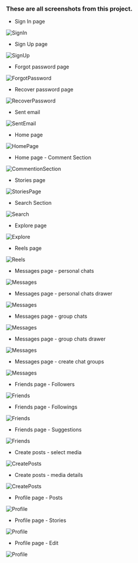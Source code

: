 ### These are all screenshots from this project.

- Sign In page

![SignIn](/public/screenshots/sign-in.png)

- Sign Up page

![SignUp](/public/screenshots/sign-up.png)

- Forgot password page

![ForgotPassword](/public/screenshots/forgot-password.png)

- Recover password page

![RecoverPassword](/public/screenshots/recover-password.png)

- Sent email

![SentEmail](/public/screenshots/sent-email.png)

- Home page

![HomePage](/public/screenshots/home-page.png)

- Home page - Comment Section

![CommentionSection](/public/screenshots/comment-section.png)

- Stories page

![StoriesPage](/public/screenshots/stories-page.png)

- Search Section

![Search](/public/screenshots/search-section.png)

- Explore page

![Explore](/public/screenshots/explore-page.png)

- Reels page

![Reels](/public/screenshots/reels-page.png)

- Messages page - personal chats

![Messages](/public/screenshots/messages-chats.png)

- Messages page - personal chats drawer

![Messages](/public/screenshots/messages-chats-drawer.png)

- Messages page - group chats

![Messages](/public/screenshots/messages-chat-groups.png)

- Messages page - group chats drawer

![Messages](/public/screenshots/messages-chat-groups-drawer.png)

- Messages page - create chat groups

![Messages](/public/screenshots/create-chat-groups.png)

- Friends page - Followers

![Friends](/public/screenshots/friends-followers.png)

- Friends page - Followings

![Friends](/public/screenshots/friends-followings.png)

- Friends page - Suggestions

![Friends](/public/screenshots/friends-suggestions.png)

- Create posts - select media

![CreatePosts](/public/screenshots/create-post-select-media.png)

- Create posts - media details

![CreatePosts](/public/screenshots/create-post-media-details.png)

- Profile page - Posts

![Profile](/public/screenshots/profile-posts.png)

- Profile page - Stories

![Profile](/public/screenshots/profile-stories.png)

- Profile page - Edit

![Profile](/public/screenshots/profile-edit.png)
